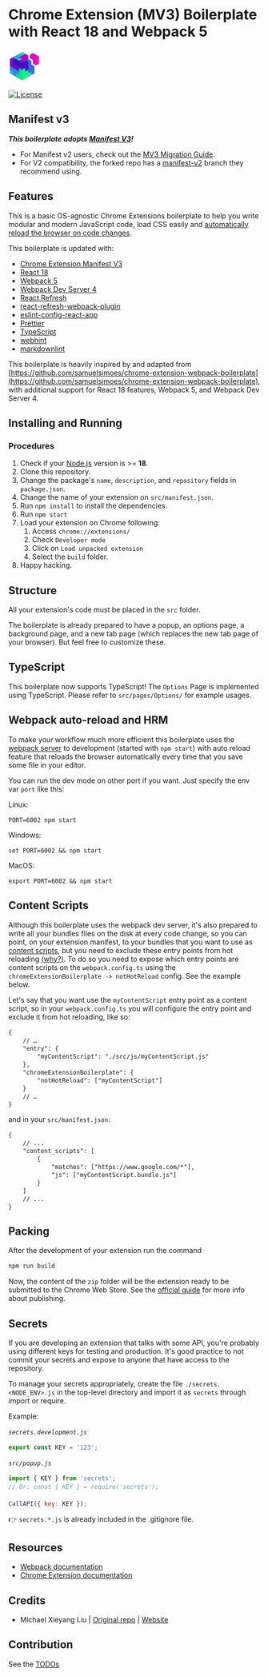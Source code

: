 # Chrome Extension (MV3) Boilerplate with React 18 and Webpack 5

![Project icon](src/assets/img/icon-64.png)

[![License][license-image]][license-url]

## Manifest v3

**_This boilerplate adopts [Manifest V3](https://developer.chrome.com/docs/extensions/mv3/intro/mv3-overview/)!_**

- For Manifest v2 users, check out the [MV3 Migration Guide](https://developer.chrome.com/docs/extensions/mv3/intro/mv3-migration/).
- For V2 compatibility, the forked repo has a [manifest-v2](https://github.com/lxieyang/chrome-extension-boilerplate-react/tree/manifest-v2)
  branch they recommend using.

## Features

This is a basic OS-agnostic Chrome Extensions boilerplate to help you write modular
and modern JavaScript code, load CSS easily and
[automatically reload the browser on code changes](https://webpack.github.io/docs/webpack-dev-server.html#automatic-refresh).

This boilerplate is updated with:

- [Chrome Extension Manifest V3](https://developer.chrome.com/docs/extensions/mv3/intro/mv3-overview/)
- [React 18](https://reactjs.org)
- [Webpack 5](https://webpack.js.org/)
- [Webpack Dev Server 4](https://webpack.js.org/configuration/dev-server/)
- [React Refresh](https://www.npmjs.com/package/react-refresh)
- [react-refresh-webpack-plugin](https://github.com/pmmmwh/react-refresh-webpack-plugin)
- [eslint-config-react-app](https://www.npmjs.com/package/eslint-config-react-app)
- [Prettier](https://prettier.io/)
- [TypeScript](https://www.typescriptlang.org/)
- [webhint](https://webhint.io/)
- [markdownlint](https://github.com/DavidAnson/markdownlint)

This boilerplate is heavily inspired by and adapted from
[https://github.com/samuelsimoes/chrome-extension-webpack-boilerplate](https://github.com/samuelsimoes/chrome-extension-webpack-boilerplate),
with additional support for React 18 features, Webpack 5,
and Webpack Dev Server 4.

## Installing and Running

### Procedures

1. Check if your [Node.js](https://nodejs.org/) version is >= **18**.
2. Clone this repository.
3. Change the package's `name`, `description`, and `repository` fields in `package.json`.
4. Change the name of your extension on `src/manifest.json`.
5. Run `npm install` to install the dependencies.
6. Run `npm start`
7. Load your extension on Chrome following:
    1. Access `chrome://extensions/`
    2. Check `Developer mode`
    3. Click on `Load unpacked extension`
    4. Select the `build` folder.
8. Happy hacking.

## Structure

All your extension's code must be placed in the `src` folder.

The boilerplate is already prepared to have a popup, an options page, a
background page, and a new tab page (which replaces the new tab page of your
browser). But feel free to customize these.

## TypeScript

This boilerplate now supports TypeScript! The `Options` Page is implemented
using TypeScript. Please refer to `src/pages/Options/` for example usages.

## Webpack auto-reload and HRM

To make your workflow much more efficient this boilerplate uses the
[webpack server](https://webpack.github.io/docs/webpack-dev-server.html) to
development (started with `npm start`) with auto reload feature that reloads
the browser automatically every time that you save some file in your editor.

You can run the dev mode on other port if you want. Just specify the env var
`port` like this:

Linux:

```shell
PORT=6002 npm start
```

Windows:

```shell
set PORT=6002 && npm start
```

MacOS:

```shell
export PORT=6002 && npm start
```

## Content Scripts

Although this boilerplate uses the webpack dev server, it's also prepared to
write all your bundles files on the disk at every code change, so you can point,
on your extension manifest, to your bundles that you want to use as
[content scripts](https://developer.chrome.com/extensions/content_scripts),
but you need to exclude these entry points from hot reloading
[(why?)](https://github.com/samuelsimoes/chrome-extension-webpack-boilerplate/issues/4#issuecomment-261788690).
To do so you need to expose which entry points are content scripts on the
`webpack.config.ts` using the `chromeExtensionBoilerplate -> notHotReload` config.
See the example below.

Let's say that you want use the `myContentScript` entry point as a content
script, so in your `webpack.config.ts` you will configure the entry point and
exclude it from hot reloading, like so:

<!-- prettier-ignore -->
```jsonc
{
    // …
    "entry": {
        "myContentScript": "./src/js/myContentScript.js"
    },
    "chromeExtensionBoilerplate": {
        "notHotReload": ["myContentScript"]
    }
    // …
}
```

and in your `src/manifest.json`:

<!-- prettier-ignore -->
```jsonc
{
    // ...
    "content_scripts": [
        {
            "matches": ["https://www.google.com/*"],
            "js": ["myContentScript.bundle.js"]
        }
    ]
    // ...
}
```

## Packing

After the development of your extension run the command

```bash
npm run build
```

Now, the content of the `zip` folder will be the extension ready to be submitted
to the Chrome Web Store. See the [official guide](https://developer.chrome.com/webstore/publish)
for more info about publishing.

## Secrets

If you are developing an extension that talks with some API, you're probably
using different keys for testing and production. It's good practice to not
commit your secrets and expose to anyone that have access to the repository.

To manage your secrets appropriately, create the file `./secrets.<NODE_ENV>.js`
in the top-level directory and import it as `secrets` through import or require.

Example:

_`secrets.development.js`_

```js
export const KEY = '123';
```

_`src/popup.js`_

```js
import { KEY } from 'secrets';
// Or: const { KEY } = require('secrets');

CallAPI({ key: KEY });
```

:point_right: `secrets.*.js` is already included in the .gitignore file.

## Resources

- [Webpack documentation](https://webpack.js.org/concepts/)
- [Chrome Extension documentation](https://developer.chrome.com/extensions/getstarted)

## Credits

- Michael Xieyang Liu | [Original repo](https://github.com/lxieyang/chrome-extension-boilerplate-react)
  | [Website](https://lxieyang.github.io)

## Contribution

See the [TODOs](./TODO.md)

[license-image]: https://img.shields.io/npm/l/markdownlint.svg
[license-url]: https://opensource.org/licenses/MIT

